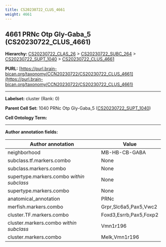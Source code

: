 ```yaml
---
title: CS20230722_CLUS_4661
weight: 4661
---
```

## 4661 PRNc Otp Gly-Gaba_5 (CS20230722_CLUS_4661)
<b>Hierarchy: </b>
[CS20230722_CLAS_26](../CS20230722_CLAS_26) >
[CS20230722_SUBC_264](../CS20230722_SUBC_264) >
[CS20230722_SUPT_1040](../CS20230722_SUPT_1040) >
[CS20230722_CLUS_4661](../CS20230722_CLUS_4661)

**PURL:** [https://purl.brain-bican.org/taxonomy/CCN20230722/CS20230722_CLUS_4661](https://purl.brain-bican.org/taxonomy/CCN20230722/CS20230722_CLUS_4661)

---


**Labelset:** cluster (Rank: 0)

**Parent Cell Set:** 1040 PRNc Otp Gly-Gaba_5 ([CS20230722_SUPT_1040](../CS20230722_SUPT_1040))



**Cell Ontology Term:** 

[MARKER GENES.]: #


---

[TRANSFERRED ANNOTATIONS.]: #


[AUTHOR ANNOTATION FIELDS.]: #


**Author annotation fields:**

| Author annotation | Value |
|-------------------|-------|
|neighborhood|MB-HB-CB-GABA|
|subclass.tf.markers.combo|None|
|subclass.markers.combo|None|
|supertype.markers.combo _within subclass_|None|
|supertype.markers.combo|None|
|anatomical_annotation|PRNc|
|merfish.markers.combo|Grpr,Slc6a5,Pax5,Vwc2|
|cluster.TF.markers.combo|Foxd3,Esrrb,Pax5,Foxp2|
|cluster.markers.combo _within subclass_|Vmn1r196|
|cluster.markers.combo|Melk,Vmn1r196|
